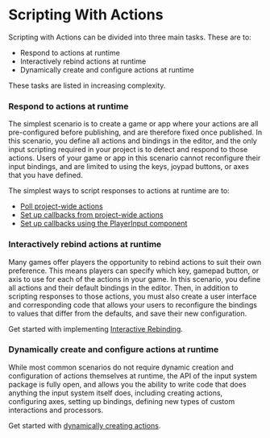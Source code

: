 # Scripting With Actions

Scripting with Actions can be divided into three main tasks. These are to:

- Respond to actions at runtime
- Interactively rebind actions at runtime
- Dynamically create and configure actions at runtime

These tasks are listed in increasing complexity.

### Respond to actions at runtime

The simplest scenario is to create a game or app where your actions are all pre-configured before publishing, and are therefore fixed once published. In this scenario, you define all actions and bindings in the editor, and the only input scripting required in your project is to detect and respond to those actions. Users of your game or app in this scenario cannot reconfigure their input bindings, and are limited to using the keys, joypad buttons, or axes that you have defined.

The simplest ways to script responses to actions at runtime are to:

- [Poll project-wide actions](./RespondingToActions.md#polling-actions)
- [Set up callbacks from project-wide actions](./RespondingToActions.md#responding-to-actions-using-callbacks)
- [Set up callbacks using the PlayerInput component](./PlayerInput.md#connecting-actions-to-methods-or-callbacks)

### Interactively rebind actions at runtime

Many games offer players the opportunity to rebind actions to suit their own preference. This means players can specify which key, gamepad button, or axis to use for each of the actions in your game. In this scenario, you define all actions and their default bindings in the editor. Then, in addition to scripting responses to those actions, you must also create a user interface and corresponding code that allows your users to reconfigure the bindings to values that differ from the defaults, and save their new configuration.

Get started with implementing [Interactive Rebinding](InteractiveRebinding.md).

### Dynamically create and configure actions at runtime

While most common scenarios do not require dynamic creation and configuration of actions themselves at runtime, the API of the input system package is fully open, and allows you the ability to write code that does anything the input system itself does, including creating actions, configuring axes, setting up bindings, defining new types of custom interactions and processors. 

Get started with [dynamically creating actions](CreatingActionsAPI.md).
